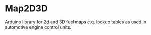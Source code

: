 # Map2D3D

Arduino library for 2d and 3D fuel maps c.q. lookup tables as used in
automotive engine control units.




